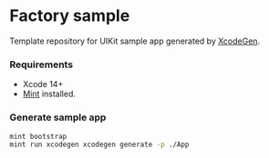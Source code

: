 # Factory sample
Template repository for UIKit sample app generated by [XcodeGen](https://github.com/yonaskolb/XcodeGen).

### Requirements
- Xcode 14+
- [Mint](https://github.com/yonaskolb/Mint#installing) installed.

### Generate sample app

```bash
mint bootstrap
mint run xcodegen xcodegen generate -p ./App
```